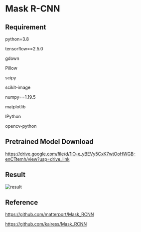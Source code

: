# Mask R-CNN

## Requirement

python=3.8

tensorflow==2.5.0

gdown

Pillow

scipy

scikit-image

numpy==1.19.5

matplotlib

IPython

opencv-python

## Pretrained Model Download
https://drive.google.com/file/d/1lO-e_yBEVy5CxK7wtOoHWGB-enCTtemh/view?usp=drive_link

## Result
![result](https://github.com/user-attachments/assets/c0c7cde4-ca08-46e7-bfac-92989828b0c8)

## Reference
https://github.com/matterport/Mask_RCNN

https://github.com/kairess/Mask_RCNN
